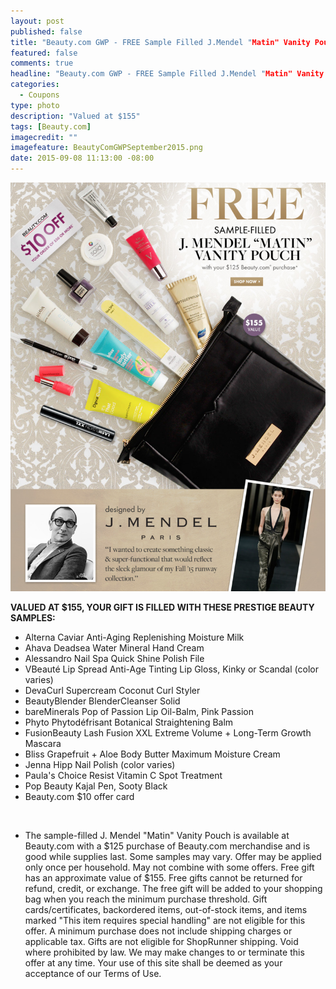 ```yaml
---
layout: post
published: false
title: "Beauty.com GWP - FREE Sample Filled J.Mendel "Matin" Vanity Pouch!"
featured: false
comments: true
headline: "Beauty.com GWP - FREE Sample Filled J.Mendel "Matin" Vanity Pouch!"
categories: 
  - Coupons
type: photo
description: "Valued at $155"
tags: [Beauty.com]
imagecredit: ""
imagefeature: BeautyComGWPSeptember2015.png
date: 2015-09-08 11:13:00 -08:00
---
```


<center><a href="http://www.beauty.com" target="_blank">
<img src="/images/BeautyComGWPSep2015.png" border="0" style="border:none;max-width:100%;" alt="Beauty.com GWP Sample Filled J.Mendel "Matin" Vanity Pouch!"/>
</a></center>

**VALUED AT $155, YOUR GIFT IS FILLED WITH THESE PRESTIGE BEAUTY SAMPLES:**

- Alterna Caviar Anti-Aging Replenishing Moisture Milk
- Ahava Deadsea Water Mineral Hand Cream
- Alessandro Nail Spa Quick Shine Polish File
- VBeauté Lip Spread Anti-Age Tinting Lip Gloss, Kinky or Scandal (color varies)
- DevaCurl Supercream Coconut Curl Styler
- BeautyBlender BlenderCleanser Solid
- bareMinerals Pop of Passion Lip Oil-Balm, Pink Passion
- Phyto Phytodéfrisant Botanical Straightening Balm
- FusionBeauty Lash Fusion XXL Extreme Volume + Long-Term Growth Mascara
- Bliss Grapefruit + Aloe Body Butter Maximum Moisture Cream
- Jenna Hipp Nail Polish (color varies)
- Paula's Choice Resist Vitamin C Spot Treatment
- Pop Beauty Kajal Pen, Sooty Black
- Beauty.com $10 offer card

<br>

* The sample-filled J. Mendel "Matin" Vanity Pouch is available at Beauty.com with a $125 purchase of Beauty.com merchandise and is good while supplies last. Some samples may vary. Offer may be applied only once per household. May not combine with some offers. Free gift has an approximate value of $155. Free gifts cannot be returned for refund, credit, or exchange. The free gift will be added to your shopping bag when you reach the minimum purchase threshold. Gift cards/certificates, backordered items, out-of-stock items, and items marked "This item requires special handling" are not eligible for this offer. A minimum purchase does not include shipping charges or applicable tax. Gifts are not eligible for ShopRunner shipping. Void where prohibited by law. We may make changes to or terminate this offer at any time. Your use of this site shall be deemed as your acceptance of our Terms of Use.
